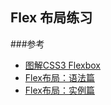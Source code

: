 ## Flex 布局练习
###参考
* [图解CSS3 Flexbox](https://www.w3cplus.com/css3/a-visual-guide-to-css3-flexbox-properties.html)
* [Flex布局：语法篇](http://www.ruanyifeng.com/blog/2015/07/flex-grammar.html)
* [Flex布局：实例篇](http://www.ruanyifeng.com/blog/2015/07/flex-examples.html)
